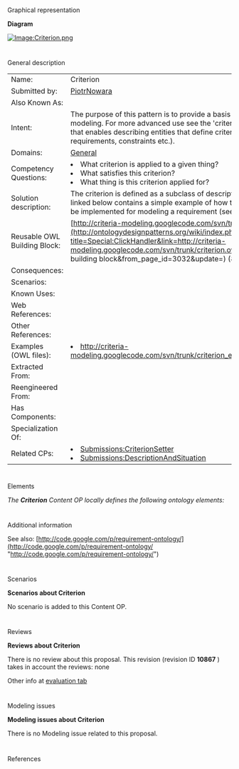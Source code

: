 # 

 Graphical representation



__Diagram__ 





[![Image:Criterion.png](../images/a/aa/Criterion.png)](../Image/Criterion.png "Image:Criterion.png")





# 

 General description




|  |  |
| --- | --- |
|  Name:  |  Criterion  |
|  Submitted by:  | [PiotrNowara](../User/PiotrNowara "User:PiotrNowara")  |
|  Also Known As:  |  |
|  Intent:  |  The purpose of this pattern is to provide a basis for criteria modeling. For more advanced use see the 'criterion setter' pattern that enables describing entities that define criteria (such as requirements, constraints etc.).  |
|  Domains:  | [General](../Community/General "Community:General")  |
|  Competency Questions:  | <li>       What criterion is applied to a given thing?      </li><li>       What satisfies this criterion?      </li><li>       What thing is this criterion applied for?      </li> |
|  Solution description:  |  The criterion is defined as a subclass of description. The owl file linked below contains a simple example of how this pattern could be implemented for modeling a requirement (see 'Examples').  |
|  Reusable OWL Building Block:  | [http://criteria-modeling.googlecode.com/svn/trunk/criterion.owl](http://ontologydesignpatterns.org/wiki/index.php?title=Special:ClickHandler&link=http://criteria-modeling.googlecode.com/svn/trunk/criterion.owl&message=OWL building block&from_page_id=3032&update=)  (832)  |
|  Consequences:  |  |
|  Scenarios:  |  |
|  Known Uses:  |  |
|  Web References:  |  |
|  Other References:  |  |
|  Examples (OWL files):  | <li><a class="external free" href="http://criteria-modeling.googlecode.com/svn/trunk/criterion_example_1.owl" rel="nofollow" title="http://criteria-modeling.googlecode.com/svn/trunk/criterion_example_1.owl">        http://criteria-modeling.googlecode.com/svn/trunk/criterion_example_1.owl       </a></li> |
|  Extracted From:  |  |
|  Reengineered From:  |  |
|  Has Components:  |  |
|  Specialization Of:  |  |
|  Related CPs:  | <li><a href="Submissions%253ACriterionSetter.html" title="Submissions:CriterionSetter">        Submissions:CriterionSetter       </a></li><li><a href="Submissions%253ADescriptionAndSituation.html" title="Submissions:DescriptionAndSituation">        Submissions:DescriptionAndSituation       </a></li> |



  





# 

 Elements



_The
 __Criterion__ 
 Content OP locally defines the following ontology elements:_ 




# 

 Additional information



 See also:
 [http://code.google.com/p/requirement-ontology/](http://code.google.com/p/requirement-ontology/ "http://code.google.com/p/requirement-ontology/") 




# 

 Scenarios




__Scenarios about Criterion__ 


 No scenario is added to this Content OP.
 




# 

 Reviews




__Reviews about Criterion__ 


 There is no review about this proposal.
This revision (revision ID
 __10867__ 
 ) takes in account the reviews: none
 



 Other info at
 [evaluation tab](http://ontologydesignpatterns.org/wiki/index.php?title=Submissions:Criterion&action=evaluation "http://ontologydesignpatterns.org/wiki/index.php?title=Submissions:Criterion&action=evaluation") 





  





# 

 Modeling issues




__Modeling issues about Criterion__ 


 There is no Modeling issue related to this proposal.
 




  





# 

 References